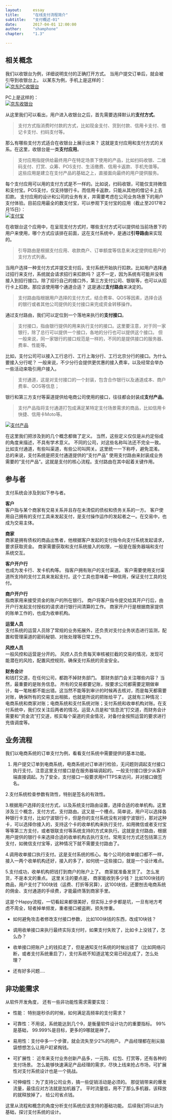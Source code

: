 ```yaml
---
layout: 	essay
title: 		"在线支付流程简介"
subtitle: 	"支付概述-01"
date: 		2017-04-01 12:00:00
author: 	"shamphone"
chapter:	"1.3"

---
```


## 相关概念

我们以收银台为例，详细说明支付的正确打开方式。 当用户提交订单后，就会被引导到收银台上。
以某东为例，手机上是这样的：  
[![京东PC收银台](http://static.cocolian.org/img/in-post/cashier-phone-jd.png)](http://static.cocolian.org/img/in-post/cashier-phone-jd.png)

PC上是这样的：  
[![京东收银台](http://static.cocolian.org/img/in-post/cashier-jd.png)](http://static.cocolian.org/img/in-post/cashier-jd.png)

从这里我们可以看出，用户进入收银台之后，首先需要选择默认的**支付方式**。 

> 支付方式指消费时付款的方式，比如现金支付、货到付款、信用卡支付、借记卡支付、扫码支付等。

那么有哪些支付方式适合在收银台上展示出来？ 这就是支付应用和支付方式的关系。在这里，收银台是一类**支付应用**。 

> 支付应用指提供给最终用户在特定场景下使用的产品，比如扫码收银、二维码支付、打赏、众筹、POS支付、生活缴费、信用卡返款、手机充值等。 这些应用是建立在支付产品的基础之上，直接面向最终的用户提供服务。 

每个支付应用可以用的支付方式是不一样的。比如说，扫码收银，可能仅支持微信和支付宝。POS支付，仅支持银行卡。而信用卡返款，只能从其他的借记卡上去扣款。 支付应用的设计和公司的业务有关，并需要考虑在公司业务场景下的用户支付体验。目前应用最全的数支付宝，可以参观下支付宝的应用（截止至2017年2月15日）：  
[![支付宝](http://static.cocolian.org/img/in-post/arch-product.png)](http://static.cocolian.org/img/in-post/arch-product.png)

在收银台这个应用中，在呈现支付方式时，哪些支付方式可以提供给当前场景下的用户来使用，哪个方式应该排在前面，这在支付系统中，是通过**引导路由**来实现的。 

> 引导路由是根据支付应用、收款商户、订单额度等信息来决定提供给用户的支付方式列表。 

当用户选择一种支付方式并提交支付后，支付系统开始执行扣款。比如用户选择通过招行来支付，系统就会请求招行来扣款吗？ 这不一定，因为系统有可能并没有接入到招行接口。除了招行自己的接口外，第三方支付公司、银联等，也可以从招行卡上扣款。那应该使用哪个通道合适？ 这是通过**支付路由**来决定的。 

> 支付路由指根据用户选择的支付方式，结合费率、QOS等因素，选择合适的银行或者其他公司提供的支付接口来完成资金转移操作。 

通过支付路由，我们可以定位到一个落地来执行的**支付接口**。 

> 支付接口，指由银行提供的用来执行支付的接口。这里要注意，对于同一家银行，除了总行可以提供一个接口，各地的分行也可以提供这个接口。 但一般来说，同一家银行的接口规范是一样的，不同的是提供接口的服务器、费率、性能等。

比如，支付公司可以接入工行总行、工行上海分行、工行北京分行的接口。为什么要接入分行呢？ 一般来说，不少分行会提供更优惠的接入费率，以及经常会举办一些活动来吸引用户接入。 

> 支付通道，这是对支付接口的一个封装，包含合作银行以及通道成本、商户费率、QOS等信息； 

银行和第三方支付等渠道提供给电商公司使用的接口，往往都会封装成**支付产品**。 

> 支付产品指将支付通道打包成满足某特定支付场景需求的商品，比如信用卡快捷、信用卡Moto等。 

[![支付产品](http://static.cocolian.org/img/in-post/arch-pay-product.jpg)](http://static.cocolian.org/img/in-post/arch-pay-product.jpg)

在这里我们把涉及到的几个概念都做了定义。 当然，这些定义仅仅是从约定俗成的角度来描述，不具有学术意义。 不同的公司，对这些名称叫法还不完全一致。 比如支付通道，有些叫渠道，有些公司叫网关。这里统一一下称呼，避免混淆。 总的来说，支付系统是把支付通道提供的“支付产品” 使用支付路由来封装成业务需要的“支付产品”。这就是支付的核心流程。支付路由在其中起着关键作用。

## 参与者

支付系统会涉及到如下参与者。 

**客户**  
客户指与某个商家有交易关系并且存在未清偿的债权和债务关系的一方。 客户使用自己拥有的支付工具来发起支付，是支付操作运作的发起者之一。在交易中，也成为交易主体。 

 **商家**  
商家是拥有债权的商品出售者，他根据客户发起的支付指令向支付系统发起请求，要求获取资金。 商家需要获取和支付系统接入的权限，一般是在服务器端和支付系统交互。 

 **客户开户行**  
也成为发卡行、发卡机构等。 指客户拥有账户的支付渠道。 客户需要使用支付渠道所支持的支付工具来发起支付。这个工具也意味着一种信用，保证支付工具的兑付。 

**商户开户行**  
指商家用来接受资金的账户的所在银行。 商户将客户指令提交给其开户行后，由开户行发起支付授权的请求进行银行间清算的工作。 商家开户行是根据商家提供的账单工作的，也成为收单机构。 

**运营人员**  
支付系统的运营人员除了常规的业务拓展外，还负责对支付业务状态进行监测，配置和管理渠道的密码秘钥、对账处理等日常工作。

**风控人员**  
一般风控和运营是分开的。 风控人员负责每天审核被拦截的交易的情况，发现可能潜在的风险，配置风控规则，确保支付系统的资金安全。 

**财务会计**  
和钱打交道，在任何公司，都跑不掉财务部门。 那财务部门会关注哪些内容？ 当然，最重要的是账务信息。 所有的交易都要记账，按要求公司都需要定期做审计，每一笔帐都不能出错。这当然不能等到审计的时候再去核对，而是每天都需要对账，确保所有的交易支出相抵，也就是所说的把账给平了。 这就有三种情况： 电商系统和商家对账；电商系统和支付系统对账；支付系统和收单机构对账。在支付系统中，我们仅关注后两者的情况。运营人员是和“信息流”打交道，而财务会计需要和“资金流”打交道，核实每个渠道的资金情况，对备付金按照运营的要求进行充值调度等。 

## 业务流程

我们以电商系统的订单支付为例，看看支付系统中需要提供的基本功能。 

1. 用户提交订单到电商系统，电商系统对订单进行检验，无问题则调起支付接口执行支付。注意这里支付接口是在服务器端调起的。一般支付接口很少从客户端直接调起。为了安全，支付接口一般要求用HTTPS来访问，并对接口做签名。   

2.支付系统检查参数有效性，特别是签名的有效性。  

3.根据用户选择的支付方式，以及系统支付路由设置，选择合适的收单机构。这里涉及三个概念，支付方式，支付路由。这又是一个槽点。简单说，用户可以选择各种银行卡支付，比如宁波银行卡，但是你的支付系统没有对接宁波银行，那对这种卡，可以选择你接入的，支持这个卡的收单机构来执行支付，如用微信或者支付宝等等第三方支付，或者银联支付等系统支持的方式来执行。这就是支付路由，根据用户提供的银行卡来选择合适的收单机构去执行支付。常用支付方式还包括第三方支付，如微信支付宝等，这种情况下就不需要支付路由了。  

4.调用收单接口执行支付。这是支付系统的核心。每个公司的收单接口都不一样，接入一两个收单机构还好，接入的多了，如何统一这些接口，就是一个设计难点。  

5.支付成功，收单机构把钱打到商户的账户上了。 商家就准备发货了。 怎么发货，不是本文的重点。 这里关注的要点是， 商家能收到多少钱？ 比如100块钱的商品，用户支付了100块钱（运费、打折等另算），这100块钱，还要刨去电商系统的佣金、支付通道的手续费，才能最终落到商家手里。  

这是个Happy流程，一切看起来都很美好，但实际上步步都是坑，一旦有地方考虑不周全，轻者掉单频发，重者接口被盗刷，损失惨重。  

- 如何避免攻击者修改支付接口参数， 比如100块钱的东西，改成10块钱？  

- 调用收单接口来执行最终实际支付时，如果支付失败了，比如卡上没钱了，怎么办？  

- 收单接口把账户上的钱扣走了，但是通知支付系统的时候出错了（比如网络闪断，或者支付系统重启了），支付系统不知道这笔交易已经达成了，怎么处理？  

- 还有好多问题....


## 非功能需求
从软件开发角度， 还有一些非功能性需求需要实现：
- 性能： 特别是秒杀的时候，如何满足高频率的支付需求？  

- 可靠性：不用说，系统能达到几个9，是衡量软件设计功力的重要指标。 99%是基础， 99.999%是目标，更多的9哪就是神了。  

- 易用性：支付中多一个步骤，就会流失至少2%的用户。 产品经理都在削尖脑袋想想怎么让用户赶紧掏钱。  

- 可扩展性： 近年来支付业务创新产品多，一元购、红包、打赏等，还有各种的支付场景。 怎么能够快速满足产品经理的需求，尽快上线来抢占市场，可扩展性对支付系统设计也是一个挑战。  

- 可伸缩性：为了支持公司业务，搞一些促销活动是必须的。 那促销带来的爆发流量，最佳应对方法就是加机器了。 平时流量低，用不了那么多机器，该释放的就释放掉了， 给公司省点钱。 

这里从流程和概念的角度分析支付系统应该支持的基础功能。 后续我们将以此为基础，探讨支付系统的设计。 